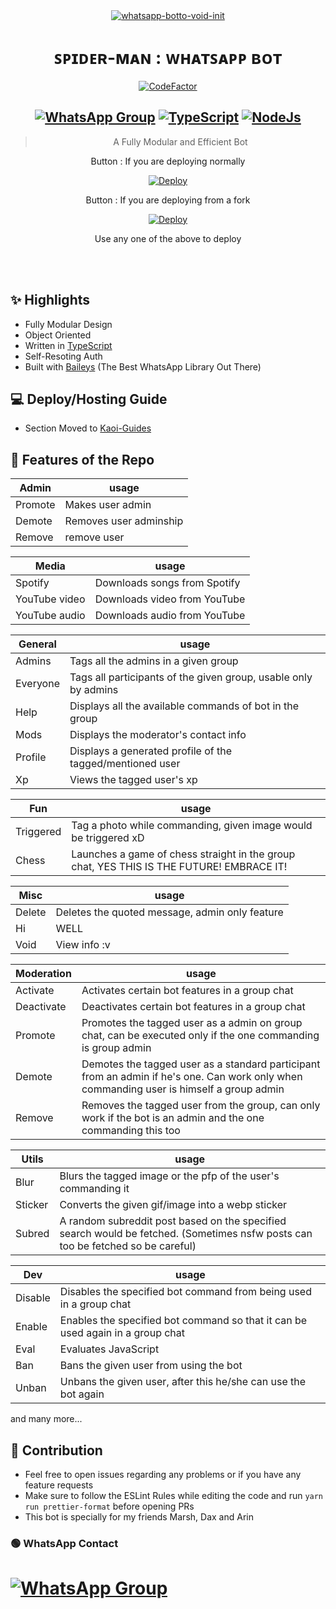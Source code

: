 <div align="center">
<a href="https://ibb.co/wQ4GK21"><img src="https://c.tenor.com/KZ-tKYgNvR0AAAAC/spider-man.gif" alt="whatsapp-botto-void-init" border="0"></a>

# **ꜱᴘɪᴅᴇʀ-ᴍᴀɴ : ᴡʜᴀᴛꜱᴀᴘᴘ ʙᴏᴛ**
[![CodeFactor](https://www.codefactor.io/repository/github/prajjwaldatir/kaoi/badge)](https://www.codefactor.io/repository/github/prajjwaldatir/kaoi)
## [![WhatsApp Group](https://img.shields.io/badge/WhatsApp-25D366?style=for-the-badge&logo=whatsapp&logoColor=white)](https://wa.me/919662713165) [![TypeScript](https://img.shields.io/badge/TypeScript-007ACC?style=for-the-badge&logo=typescript&logoColor=white)](https://www.typescriptlang.org/) [![NodeJs](https://img.shields.io/badge/Node.js-43853D?style=for-the-badge&logo=node.js&logoColor=white)](https://nodejs.org/en/)

> A Fully Modular and Efficient Bot <br>

  Button : If you are deploying normally

  
  [![Deploy](https://www.herokucdn.com/deploy/button.png)](https://heroku.com/deploy?template=https://github.com/Pain77/Spider-Man/blob/main)

  Button : If you are deploying from a fork
  
  
 [![Deploy](https://www.herokucdn.com/deploy/button.png)](https://heroku.com/deploy)

  
 Use any one of the above to deploy
  
</div><br/>
<br/>

## ✨ Highlights
- Fully Modular Design
- Object Oriented
- Written in [TypeScript](https://www.typescriptlang.org/)
- Self-Resoting Auth
- Built with [Baileys](https://github.com/adiwajshing/baileys) (The Best WhatsApp Library Out There) 

## 💻 Deploy/Hosting Guide
- Section Moved to [Kaoi-Guides](https://github.com/Hiroto77/Kaoi-Guides)
## 🍥 Features of the Repo
|Admin| usage | 
|------|--------| 
|Promote |  Makes user admin      | 
|Demote |Removes user adminship  |
| Remove | remove user |  

|Media| usage | 
|----|--------| 
|Spotify|  Downloads songs from Spotify| 
|YouTube video |Downloads video from YouTube| 
|YouTube audio| Downloads audio from YouTube|  |Utils| usage | |-----|--------| |Sticker|  Contains sticker related Coomands |  #### Send hi to see if the bot is on or not.

|General| usage |
|----|--------|
|Admins| Tags all the admins in a given group|
|Everyone| Tags all participants of the given group, usable only by admins|
|Help| Displays all the available commands of bot in the group|
|Mods| Displays the moderator's contact info|
|Profile| Displays a generated profile of the tagged/mentioned user|
|Xp| Views the tagged user's xp|

|Fun| usage|
|----|--------|
|Triggered| Tag a photo while commanding, given image would be triggered xD|
|Chess| Launches a game of chess straight in the group chat, YES THIS IS THE FUTURE! EMBRACE IT!|

|Misc| usage|
|----|--------|
|Delete| Deletes the quoted message, admin only feature|
|Hi| WELL|
|Void| View info :v|

|Moderation| usage|
|----|--------|
Activate| Activates certain bot features in a group chat|
|Deactivate| Deactivates certain bot features in a group chat|
|Promote| Promotes the tagged user as a admin on group chat, can be executed only if the one commanding is group admin|
|Demote| Demotes the tagged user as a standard participant from an admin if he's one. Can work only when commanding user is himself a group admin|
|Remove| Removes the tagged user from the group, can only work if the bot is an admin and the one commanding this too|

|Utils| usage|
|----|--------|
|Blur| Blurs the tagged image or the pfp of the user's commanding it|
|Sticker| Converts the given gif/image into a webp sticker|
|Subred| A random subreddit post based on the specified search would be fetched. (Sometimes nsfw posts can too be fetched so be careful)|

|Dev| usage|
|----|--------|
|Disable| Disables the specified bot command from being used in a group chat|
|Enable| Enables the specified bot command so that it can be used again in a group chat|
|Eval| Evaluates JavaScript|
|Ban| Bans the given user from using the bot|
|Unban| Unbans the given user, after this he/she can use the bot again|

and many more...


## 💪 Contribution

+ Feel free to open issues regarding any problems or if you have any feature requests
+ Make sure to follow the ESLint Rules while editing the code and run `yarn run prettier-format` before opening PRs
+ This bot is specially for my friends Marsh, Dax and Arin


### 🟢 WhatsApp Contact
# [![WhatsApp Group](https://img.shields.io/badge/WhatsApp-25D366?style=for-the-badge&logo=whatsapp&logoColor=white)](https://wa.me/919662713165)
